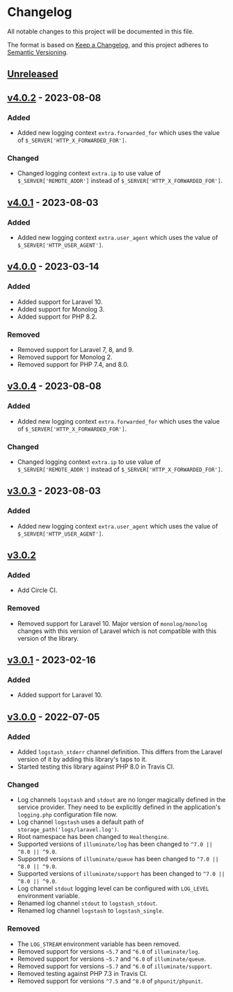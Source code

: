 # Changelog
All notable changes to this project will be documented in this file.

The format is based on [Keep a Changelog](https://keepachangelog.com/en/1.0.0/),
and this project adheres to [Semantic Versioning](https://semver.org/spec/v2.0.0.html).

## [Unreleased]

## [v4.0.2] - 2023-08-08

### Added

- Added new logging context `extra.forwarded_for` which uses the value of `$_SERVER['HTTP_X_FORWARDED_FOR']`.

### Changed

- Changed logging context `extra.ip` to use value of `$_SERVER['REMOTE_ADDR']` instead of
  `$_SERVER['HTTP_X_FORWARDED_FOR']`.

## [v4.0.1] - 2023-08-03

### Added

- Added new logging context `extra.user_agent` which uses the value of `$_SERVER['HTTP_USER_AGENT']`.

## [v4.0.0] - 2023-03-14

### Added

- Added support for Laravel 10.
- Added support for Monolog 3.
- Added support for PHP 8.2.

### Removed

- Removed support for Laravel 7, 8, and 9.
- Removed support for Monolog 2.
- Removed support for PHP 7.4, and 8.0.

## [v3.0.4] - 2023-08-08

### Added

- Added new logging context `extra.forwarded_for` which uses the value of `$_SERVER['HTTP_X_FORWARDED_FOR']`.

### Changed

- Changed logging context `extra.ip` to use value of `$_SERVER['REMOTE_ADDR']` instead of
  `$_SERVER['HTTP_X_FORWARDED_FOR']`.

## [v3.0.3] - 2023-08-03

### Added

- Added new logging context `extra.user_agent` which uses the value of `$_SERVER['HTTP_USER_AGENT']`.

## [v3.0.2]

### Added

- Add Circle CI.

### Removed

- Removed support for Laravel 10. Major version of `monolog/monolog` changes with this version of Laravel which is not
  compatible with this version of the library.

## [v3.0.1] - 2023-02-16

### Added

- Added support for Laravel 10.

## [v3.0.0] - 2022-07-05

### Added

- Added `logstash_stderr` channel definition. This differs from the Laravel version of it by adding this library's taps to it.
- Started testing this library against PHP 8.0 in Travis CI.

### Changed

- Log channels `logstash` and `stdout` are no longer magically defined in the service provider. They need to be 
  explicitly defined in the application's `logging.php` configuration file now.
- Log channel `logstash` uses a default path of `storage_path('logs/laravel.log')`.
- Root namespace has been changed to `Healthengine`.
- Supported versions of `illuminate/log` has been changed to `^7.0 || ^8.0 || ^9.0`.
- Supported versions of `illuminate/queue` has been changed to `^7.0 || ^8.0 || ^9.0`.
- Supported versions of `illuminate/support` has been changed to `^7.0 || ^8.0 || ^9.0`.
- Log channel `stdout` logging level can be configured with `LOG_LEVEL` environment variable.
- Renamed log channel `stdout` to `logstash_stdout`.
- Renamed log channel `logstash` to `logstash_single`.

### Removed

- The `LOG_STREAM` environment variable has been removed.
- Removed support for versions `~5.7` and `^6.0` of `illuminate/log`.
- Removed support for versions `~5.7` and `^6.0` of `illuminate/queue`.
- Removed support for versions `~5.7` and `^6.0` of `illuminate/support`.
- Removed testing against PHP 7.3 in Travis CI.
- Removed support for versions `^7.5` and `^8.0` of `phpunit/phpunit`.

[unreleased]: https://github.com/HealthEngineAU/laravel-logging/compare/v4.0.2...HEAD
[v4.0.2]: https://github.com/HealthEngineAU/laravel-logging/compare/v4.0.1...v4.0.2
[v4.0.1]: https://github.com/HealthEngineAU/laravel-logging/compare/v4.0.0...v4.0.1
[v4.0.0]: https://github.com/HealthEngineAU/laravel-logging/compare/v3.0.4...v4.0.0
[v3.0.4]: https://github.com/HealthEngineAU/laravel-logging/compare/v3.0.3...v3.0.4
[v3.0.3]: https://github.com/HealthEngineAU/laravel-logging/compare/v3.0.2...v3.0.3
[v3.0.2]: https://github.com/HealthEngineAU/laravel-logging/compare/v3.0.1...v3.0.2
[v3.0.1]: https://github.com/HealthEngineAU/laravel-logging/compare/v3.0.0...v3.0.1
[v3.0.0]: https://github.com/HealthEngineAU/laravel-logging/compare/v2.0.4....v3.0.0
